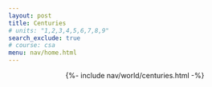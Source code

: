 ```yaml
---
layout: post 
title: Centuries
# units: "1,2,3,4,5,6,7,8,9"
search_exclude: true
# course: csa
menu: nav/home.html
---
```


<div style="display: flex; justify-content: center; align-items: center; ">
  {%- include nav/world/centuries.html -%}
</div>